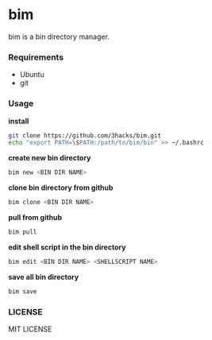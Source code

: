 # bim
bim is a bin directory manager.

### Requirements
* Ubuntu
* git

### Usage
**install**
```bash
git clone https://github.com/3hacks/bim.git
echo "export PATH=\$PATH:/path/to/bim/bin" >> ~/.bashrc
```

**create new bin directory**
```bash
bim new <BIN DIR NAME>
```

**clone bin directory from github**
```bash
bim clone <BIN DIR NAME>
```

**pull from github**
```bash
bim pull
```

**edit shell script in the bin directory**
```bash
bim edit <BIN DIR NAME> <SHELLSCRIPT NAME>
```

**save all bin directory**
```bash
bim save
```

### LICENSE
MIT LICENSE
